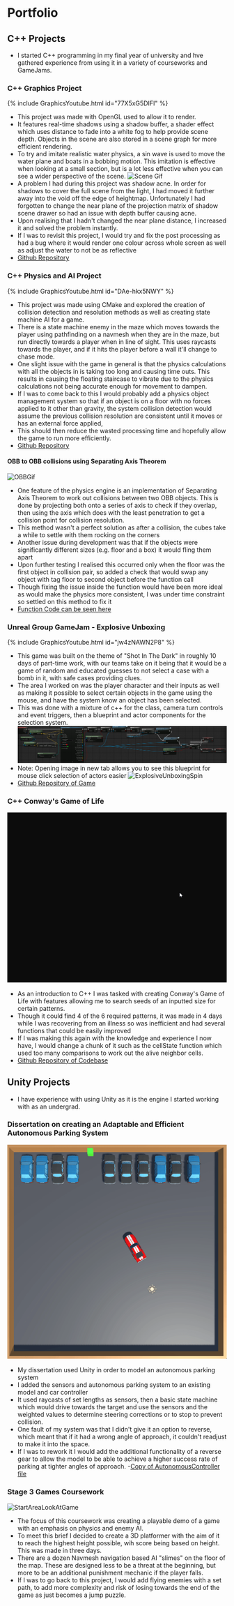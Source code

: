 # Portfolio

## C++ Projects
- I started C++ programming in my final year of university and hve gathered experience from using it in a variety of courseworks and GameJams.
### C++ Graphics Project
{% include GraphicsYoutube.html id="77X5xG5DIFI" %}
- This project was made with OpenGL used to allow it to render.
- It features real-time shadows using a shadow buffer, a shader effect which uses distance to fade into a white fog to help provide scene depth. Objects in the scene are also stored in a scene graph for more efficient rendering.
- To try and imitate realistic water physics, a sin wave is used to move the water plane and boats in a bobbing motion. This imitation is effective when looking at a small section, but is a lot less effective when you can see a wider perspective of the scene.
![Scene Gif](docs/assets/MLH_Graphics_HalfTide.gif)
- A problem I had during this project was shadow acne. In order for shadows to cover the full scene from the light, I had moved it further away into the void off the edge of heightmap. Unfortunately I had forgotten to change the near plane of the projection matrix of shadow scene drawer so had an issue with depth buffer causing acne.
- Upon realising that I hadn't changed the near plane distance, I increased it and solved the problem instantly.
- If I was to revisit this project, I would try and fix the post processing as had a bug where it would render one colour across whole screen as well as adjust the water to not be as reflective
- [Github Repository](https://github.com/mlhumphriss/CSC8502-OpenGLGraphicDemo)

### C++ Physics and AI Project
{% include GraphicsYoutube.html id="DAe-hkx5NWY" %}
- This project was made using CMake and explored the creation of collision detection and resolution methods as well as creating state machine AI for a game.
- There is a state machine enemy in the maze which moves towards the player using pathfinding on a navmesh when they are in the maze, but run directly towards a player when in line of sight. This uses raycasts towards the player, and if it hits the player before a wall it'll change to chase mode.
- One slight issue with the game in general is that the physics calculations with all the objects in is taking too long and causing time outs. This results in causing the floating staircase to vibrate due to the physics calculations not being accurate enough for movement to dampen.
- If I was to come back to this I would probably add a physics object management system so that if an object is on a floor with no forces applied to it other than gravity, the system collision detection would assume the previous collision resolution are consistent until it moves or has an external force applied,
- This should then reduce the wasted processing time and hopefully allow the game to run more efficiently.
- [Github Repository](https://github.com/mlhumphriss/CSC8503-NetworkCodebase)
#### OBB to OBB collisions using Separating Axis Theorem
![OBBGif](docs/assets/OBBCubesRocking.gif)
- One feature of the physics engine is an implementation of Separating Axis Theorem to work out collisions between two OBB objects. This is done by projecting both onto a series of axis to check if they overlap, then using the axis which does with the least penetration to get a collision point for collision resolution.
- This method wasn't a perfect solution as after a collision, the cubes take a while to settle with them rocking on the corners
- Another issue during development was that if the objects were significantly different sizes (e.g. floor and a box) it would fling them apart
- Upon further testing I realised this occurred only when the floor was the first object in collision pair, so added a check that would swap any object with tag floor to second object before the function call
- Though fixing the issue inside the function would have been more ideal as would make the physics more consistent, I was under time constraint so settled on this method to fix it
- [Function Code can be seen here](https://gist.github.com/mlhumphriss/8d80fcba81a2cb78762e527afbab33c9)

### Unreal Group GameJam - Explosive Unboxing
{% include GraphicsYoutube.html id="jw4zNAWN2P8" %}
- This game was built on the theme of "Shot In The Dark" in roughly 10 days of part-time work, with our teams take on it being that it would be a game of random and educated guesses to not select a case with a bomb in it, with safe cases providing clues.
- The area I worked on was the player character and their inputs as well as making it possible to select certain objects in the game using the mouse, and have the system know an object has been selected.
- This was done with a mixture of c++ for the class, camera turn controls and event triggers, then a blueprint and actor components for the selection system.
![SelectBlueprint](docs/assets/selectBlueprint.png)
- Note: Opening image in new tab allows you to see this blueprint for mouse click selection of actors easier
![ExplosiveUnboxingSpin](docs/assets/SITDSpin2.gif)
- [Github Repository of Game](https://github.com/AlfieOnGit/ExplosiveUnboxing)

### C++ Conway's Game of Life
![ConwayWorkingGif](docs/assets/ConwayWorking.gif)
- As an introduction to C++ I was tasked with creating Conway's Game of Life with features allowing me to search seeds of an inputted size for certain patterns.
- Though it could find 4 of the 6 required patterns, it was made in 4 days while I was recovering from an illness so was inefficient and had several functions that could be easily improved
- If I was making this again with the knowledge and experience I now have, I would change a chunk of it such as the cellState function which used too many comparisons to work out the alive neighbor cells.
- [Github Repository of Codebase](https://github.com/mlhumphriss/ConwayGameOfLifeAssignment1/blob/master/main.cpp)



## Unity Projects
- I have experience with using Unity as it is the engine I started working with as an undergrad.
### Dissertation on creating an Adaptable and Efficient Autonomous Parking System
![CarParking](docs/assets/DisertationGif1.gif)
- My dissertation used Unity in order to model an autonomous parking system
- I added the sensors and autonomous parking system to an existing model and car controller
- It used raycasts of set lengths as sensors, then a basic state machine which would drive towards the target and use the sensors and the weighted values to determine steering corrections or to stop to prevent collision.
- One fault of my system was that I didn't give it an option to reverse, which meant that if it had a wrong angle of approach, it couldn't readjust to make it into the space.
- If I was to rework it I would add the additional functionality of a reverse gear to allow the model to be able to achieve a higher success rate of parking at tighter angles of approach.
-[Copy of AutonomousController file](https://gist.github.com/mlhumphriss/a240cb7b1e46bf7ac625264cd97a413f)

### Stage 3 Games Coursework
![StartAreaLookAtGame](docs/assets/3dPlatformerLookAround.gif)
- The focus of this coursework was creating a playable demo of a game with an emphasis on physics and enemy AI.
- To meet this brief I decided to create a 3D platformer with the aim of it to reach the highest height possible, wih score being based on height. This was made in three days.
- There are a dozen Navmesh navigation based AI "slimes" on the floor of the map. These are designed less to be a threat at the beginning, but more to be an additional punishment mechanic if the player falls.
- If I was to go back to this project, I would add flying enemies with a set path, to add more complexity and risk of losing towards the end of the game as just becomes a jump puzzle.
